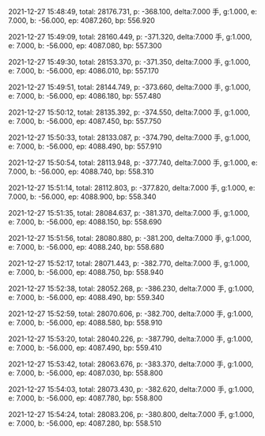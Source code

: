 2021-12-27 15:48:49, total: 28176.731, p: -368.100, delta:7.000 手, g:1.000, e: 7.000, b: -56.000, ep: 4087.260, bp: 556.920

2021-12-27 15:49:09, total: 28160.449, p: -371.320, delta:7.000 手, g:1.000, e: 7.000, b: -56.000, ep: 4087.080, bp: 557.300

2021-12-27 15:49:30, total: 28153.370, p: -371.350, delta:7.000 手, g:1.000, e: 7.000, b: -56.000, ep: 4086.010, bp: 557.170

2021-12-27 15:49:51, total: 28144.749, p: -373.660, delta:7.000 手, g:1.000, e: 7.000, b: -56.000, ep: 4086.180, bp: 557.480

2021-12-27 15:50:12, total: 28135.392, p: -374.550, delta:7.000 手, g:1.000, e: 7.000, b: -56.000, ep: 4087.450, bp: 557.750

2021-12-27 15:50:33, total: 28133.087, p: -374.790, delta:7.000 手, g:1.000, e: 7.000, b: -56.000, ep: 4088.490, bp: 557.910

2021-12-27 15:50:54, total: 28113.948, p: -377.740, delta:7.000 手, g:1.000, e: 7.000, b: -56.000, ep: 4088.740, bp: 558.310

2021-12-27 15:51:14, total: 28112.803, p: -377.820, delta:7.000 手, g:1.000, e: 7.000, b: -56.000, ep: 4088.900, bp: 558.340

2021-12-27 15:51:35, total: 28084.637, p: -381.370, delta:7.000 手, g:1.000, e: 7.000, b: -56.000, ep: 4088.150, bp: 558.690

2021-12-27 15:51:56, total: 28080.880, p: -381.200, delta:7.000 手, g:1.000, e: 7.000, b: -56.000, ep: 4088.240, bp: 558.680

2021-12-27 15:52:17, total: 28071.443, p: -382.770, delta:7.000 手, g:1.000, e: 7.000, b: -56.000, ep: 4088.750, bp: 558.940

2021-12-27 15:52:38, total: 28052.268, p: -386.230, delta:7.000 手, g:1.000, e: 7.000, b: -56.000, ep: 4088.490, bp: 559.340

2021-12-27 15:52:59, total: 28070.606, p: -382.700, delta:7.000 手, g:1.000, e: 7.000, b: -56.000, ep: 4088.580, bp: 558.910

2021-12-27 15:53:20, total: 28040.226, p: -387.790, delta:7.000 手, g:1.000, e: 7.000, b: -56.000, ep: 4087.490, bp: 559.410

2021-12-27 15:53:42, total: 28063.676, p: -383.370, delta:7.000 手, g:1.000, e: 7.000, b: -56.000, ep: 4087.030, bp: 558.800

2021-12-27 15:54:03, total: 28073.430, p: -382.620, delta:7.000 手, g:1.000, e: 7.000, b: -56.000, ep: 4087.780, bp: 558.800

2021-12-27 15:54:24, total: 28083.206, p: -380.800, delta:7.000 手, g:1.000, e: 7.000, b: -56.000, ep: 4087.280, bp: 558.510